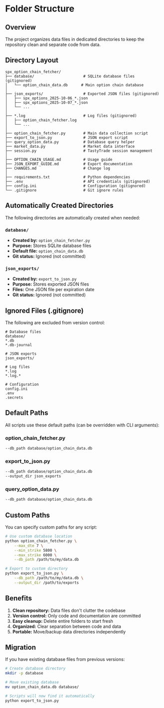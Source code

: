 # Folder Structure

## Overview
The project organizes data files in dedicated directories to keep the repository clean and separate code from data.

## Directory Layout

```
spx_option_chain_fetcher/
├── database/                      # SQLite database files (gitignored)
│   └── option_chain_data.db      # Main option chain database
│
├── json_exports/                  # Exported JSON files (gitignored)
│   ├── spx_options_2025-10-06_*.json
│   ├── spx_options_2025-10-07_*.json
│   └── ...
│
├── *.log                          # Log files (gitignored)
│   ├── option_chain_fetcher.log
│   └── ...
│
├── option_chain_fetcher.py        # Main data collection script
├── export_to_json.py              # JSON export script
├── query_option_data.py           # Database query helper
├── market_data.py                 # Market data interface
├── session.py                     # TastyTrade session management
│
├── OPTION_CHAIN_USAGE.md          # Usage guide
├── JSON_EXPORT_GUIDE.md           # Export documentation
├── CHANGES.md                     # Change log
│
├── requirements.txt               # Python dependencies
├── .env                           # API credentials (gitignored)
├── config.ini                     # Configuration (gitignored)
└── .gitignore                     # Git ignore rules
```

## Automatically Created Directories

The following directories are automatically created when needed:

### `database/`
- **Created by:** `option_chain_fetcher.py`
- **Purpose:** Stores SQLite database files
- **Default file:** `option_chain_data.db`
- **Git status:** Ignored (not committed)

### `json_exports/`
- **Created by:** `export_to_json.py`
- **Purpose:** Stores exported JSON files
- **Files:** One JSON file per expiration date
- **Git status:** Ignored (not committed)

## Ignored Files (.gitignore)

The following are excluded from version control:

```gitignore
# Database files
database/
*.db
*.db-journal

# JSON exports
json_exports/

# Log files
*.log
*.log.*

# Configuration
config.ini
.env
.secrets
```

## Default Paths

All scripts use these default paths (can be overridden with CLI arguments):

### option_chain_fetcher.py
```bash
--db_path database/option_chain_data.db
```

### export_to_json.py
```bash
--db_path database/option_chain_data.db
--output_dir json_exports
```

### query_option_data.py
```bash
--db_path database/option_chain_data.db
```

## Custom Paths

You can specify custom paths for any script:

```bash
# Use custom database location
python option_chain_fetcher.py \
    --max_dte 7 \
    --min_strike 5800 \
    --max_strike 6000 \
    --db_path /path/to/my/data.db

# Export to custom directory
python export_to_json.py \
    --db_path /path/to/my/data.db \
    --output_dir /path/to/exports
```

## Benefits

1. **Clean repository:** Data files don't clutter the codebase
2. **Version control:** Only code and documentation are committed
3. **Easy cleanup:** Delete entire folders to start fresh
4. **Organized:** Clear separation between code and data
5. **Portable:** Move/backup data directories independently

## Migration

If you have existing database files from previous versions:

```bash
# Create database directory
mkdir -p database

# Move existing database
mv option_chain_data.db database/

# Scripts will now find it automatically
python export_to_json.py
```
